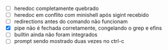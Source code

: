 - [ ] heredoc completamente quebrado
- [ ] heredoc em conflito com minishell após sigint recebido
- [ ] redirections antes do comando não funcionam
- [X] pipe não é fechada corretamente, congelando o grep e efins
- [ ] builtin ainda não foram integrados
- [ ] prompt sendo mostrado duas vezes no ctrl-c